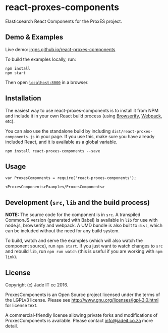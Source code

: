 # react-proxes-components

Elasticsearch React Components for the ProxES project.

## Demo & Examples

Live demo: [jrgns.github.io/react-proxes-components](http://jrgns.github.io/react-proxes-components/)

To build the examples locally, run:

```
npm install
npm start
```

Then open [`localhost:8000`](http://localhost:8000) in a browser.


## Installation

The easiest way to use react-proxes-components is to install it from NPM and include it in your own React build process (using [Browserify](http://browserify.org), [Webpack](http://webpack.github.io/), etc).

You can also use the standalone build by including `dist/react-proxes-components.js` in your page. If you use this, make sure you have already included React, and it is available as a global variable.

```
npm install react-proxes-components --save
```

## Usage

```
var ProxesComponents = require('react-proxes-components');

<ProxesComponents>Example</ProxesComponents>
```

## Development (`src`, `lib` and the build process)

**NOTE:** The source code for the component is in `src`. A transpiled CommonJS version (generated with Babel) is available in `lib` for use with node.js, browserify and webpack. A UMD bundle is also built to `dist`, which can be included without the need for any build system.

To build, watch and serve the examples (which will also watch the component source), run `npm start`. If you just want to watch changes to `src` and rebuild `lib`, run `npm run watch` (this is useful if you are working with `npm link`).

## License

Copyright (c) Jade IT cc 2016.

ProxesComponents is an Open Source project licensed under the terms of
the LGPLv3 license.  Please see <http://www.gnu.org/licenses/lgpl-3.0.html>
for license text.

A commercial-friendly license allowing private forks and modifications of
ProxesComponents is available.  Please contact info@jadeit.co.za more detail.
